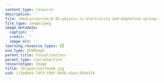 ```yaml
---
content_type: resource
description: ''
file: /media/courses/8-02-physics-ii-electricity-and-magnetism-spring-2007/111b49e57df3f0df9436e1ecc354e1f4_35capacitorthumb.jpg
file_type: image/jpeg
image_metadata:
  caption: ''
  credit: ''
  image-alt: ''
learning_resource_types: []
ocw_type: OCWImage
parent_title: Visualizations
parent_type: CourseSection
resourcetype: Image
title: 35capacitorthumb.jpg
uid: 111b49e5-7df3-f0df-9436-e1ecc354e1f4
---
```

